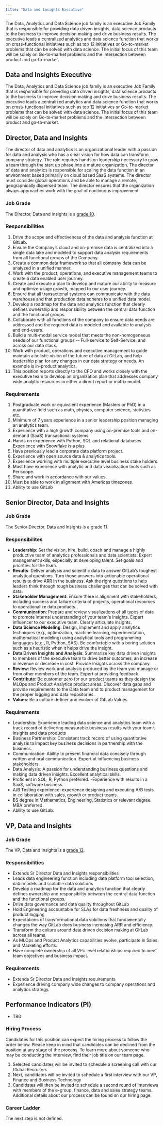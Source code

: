 ```yaml
---
title: "Data and Insights Executive"
---
```


The Data, Analytics and Data Science job family is an executive Job Family that is responsible for providing data driven insights, data science products to the business to improve decision making and drive business results. The executive leads a centralized analytics and data science function that works on cross-functional initiatives such as top 12 initiatives or Go-to-market problems that can be solved with data science. The initial focus of this team will be solely on Go-to-market problems and the intersection between product and go-to-market.

## Data and Insights Executive

The Data, Analytics and Data Science job family is an executive Job Family that is responsible for providing data driven insights, data science products to the business to improve decision making and drive business results. The executive leads a centralized analytics and data science function that works on cross-functional initiatives such as top 12 initiatives or Go-to-market problems that can be solved with data science. The initial focus of this team will be solely on Go-to-market problems and the intersection between product and go-to-market.

## Director, Data and Insights

The director of data and analytics is an organizational leader with a passion for data and analysis who has a clear vision for how data can transform company strategy. The role requires hands on leadership necessary to grow a team through the start up phase into a mature organization. The director of data and analytics is responsible for scaling the data function in an environment based primarily on cloud based SaaS systems.  The director must consider global operations and be able to manage a remote, geographically dispersed team. The director ensures that the organization always approaches work with the goal of continuous improvement.

### Job Grade

The Director, Data and Insights is a [grade 10](https://about.gitlab.com/handbook/total-rewards/compensation/compensation-calculator/#gitlab-job-grades).

### Responsibilities

1. Drive the scope and effectiveness of the data and analysis function at GitLab.
1. Ensure the Company’s cloud and on-premise data is centralized into a single data lake and modeled to support data analysis requirements from all functional groups of the Company.
1. Create a common data framework so that all company data can be analyzed in a unified manner.
1. Work with the product, operations, and executive management teams to create a data enabled user journey.
1. Create and execute a plan to develop and mature our ability to measure and optimize usage growth, mapped to our user journey.
1. Ensure that all transactional systems can communicate with the data warehouse and that production data adheres to a unified data model.
1. Develop a roadmap for the data and analytics function that clearly defines ownership and responsibility between the central data function and the functional groups.
1. Collaborate with all functions of the company to ensure data needs are addressed and the required data is modeled and available to analysts and end-users.
1. Build a multi-modal service model that meets the non-homogeneous needs of our functional groups -- Full-service to Self-Service, and across our data stack.
1. Work with product, operations and executive management to guide maintain a holistic vision of the future of data at GitLab, and help leadership plan for any changes in our data strategy or needs. An example is in-product analytics.
1. This position reports directly to the CFO and works closely with the executive team to develop an organization plan that addresses company wide analytic resources in either a direct report or matrix model.

### Requirements

1. Postgraduate work or equivalent experience (Masters or PhD) in a quantitative field such as math, physics, computer science, statistics etc.
1. Minimum of 7 years experience in a senior leadership position managing an analytics team.
1. Experience with a high growth company using on-premise tools and on-demand (SaaS) transactional systems.
1. Hands on experience with Python, SQL and relational databases. Experience with Snowflake is a plus.
1. Have previously lead a corporate data platform project.
1. Experience with open source data & analytics tools.
1. Experience working with multiple executive level business stake holders.
1. Must have experience with analytic and data visualization tools such as Periscope.
1. Share and work in accordance with our values.
1. Must be able to work in alignment with Americas timezones.
1. Ability to use GitLab

## Senior Director, Data and Insights

### Job Grade

The Senior Director, Data and Insights is a [grade 11](https://about.gitlab.com/handbook/total-rewards/compensation/compensation-calculator/#gitlab-job-grades).

### Responsibilites

- **Leadership**: Set the vision, hire, build, coach and manage a highly productive team of analytics professionals and data scientists. Expert management skills, especially at developing talent. Set goals and priorities for the team.
- **Results**: Deliver analysis and scientific data to answer GitLab’s toughest analytical questions. Turn those answers into actionable operational results to drive ARR in the business. Ask the right questions to help leaders think through tough business challenges that can be solved with data.
- **Stakeholder Management**: Ensure there is alignment with stakeholders, including success and failure criteria of projects, operational resources to operationalize data products.
- **Communication**: Prepare and review visualizations of all types of data to promote internal understanding of your team's insights. Expert influencer to our executive team. Clearly articulate insights.
- **Data Science Modeling**: Design, implement and apply analytics techniques (e.g., optimization, machine learning, experimentation, mathematical modeling) using analytical tools and programming languages (e.g., R, Python, SAS). Be comfortable with a boring solution such as a heuristic when it helps drive the insight.
- **Data Driven Insights and Analysis**: Summarize key data driven insights to members of the executive team to drive better outcomes, an increase in revenue or decrease in cost. Provide insights across the company.
- **Review**: Review work and analysis produced by the team you manage or from other members of the team. Expert at providing feedback.
- **Contribute**: Be customer zero for our product teams as they design the MLOps and Product Analytics product areas. Discover data gaps and provide requirements to the Data team and to product management for the proper logging and data repositories.
- **Values**: Be a culture definer and evolver of GitLab Values.

### Requirements

- Leadership: Experience leading data science and analytics team with a track record of delivering measurable business results with your team’s insights and data products
- Business Partnership: Consistent track record of using quantitative analysis to impact key business decisions in partnership with the business.
- Communication: Ability to present financial data concisely through written and oral communication. Expert at influencing business stakeholders.
- Data Analysis: A passion for understanding business questions and making data driven insights. Excellent analytical skills.
- Proficient in SQL; R, Python preferred.
-Experience with results in a SaaS, software business.
- A/B Testing experience: experience designing and executing A/B tests in collaboration with sales, growth or product teams.
- BS degree in Mathematics, Engineering, Statistics or relevant degree. MBA preferred.
- Ability to use GitLab.

## VP, Data and Insights

### Job Grade

The VP, Data and Insights is a [grade 12](https://about.gitlab.com/handbook/total-rewards/compensation/compensation-calculator/#gitlab-job-grades).

### Responsibilities

- Extends Sr Director Data and Insights responsibilities
- Leads data engineering function including data platform tool selection, data models and scalable data solutions
- Develop a roadmap for the data and analytics function that clearly defines ownership and responsibility between the central data function and the functional groups.
- Drive data governance and data quality throughout GitLab
- Hold Engineering accountable for SLAs for data freshness and quality of product logging
- Expectations of transformational data solutions that fundamentally changes the way GitLab does business increasing ARR and efficiency.
- Transform the culture around data driven decision making at GitLab across all teams.
- As MLOps and Product Analytics capabilities evolve, participate in Sales and Marketing efforts.
- Have complete ownership of all VP+ level relationships required to meet team objectives and business impact.

### Requirements

- Extends Sr Director Data and Insights requirements
- Experience driving company wide changes to company operations and analytics strategy.

## Performance Indicators (PI)

- TBD

### Hiring Process

Candidates for this position can expect the hiring process to follow the order below. Please keep in mind that candidates can be declined from the position at any stage of the process. To learn more about someone who may be conducting the interview, find their job title on our team page.

1. Selected candidates will be invited to schedule a screening call with our Global Recruiters
1. Next, candidates will be invited to schedule a first interview with our VP, Finance and Business Technology
1. Candidates will then be invited to schedule a second round of interviews with members of the e-group, finance, data and sales strategy teams.
Additional details about our process can be found on our hiring page.

### Career Ladder

The next step is not defined.
